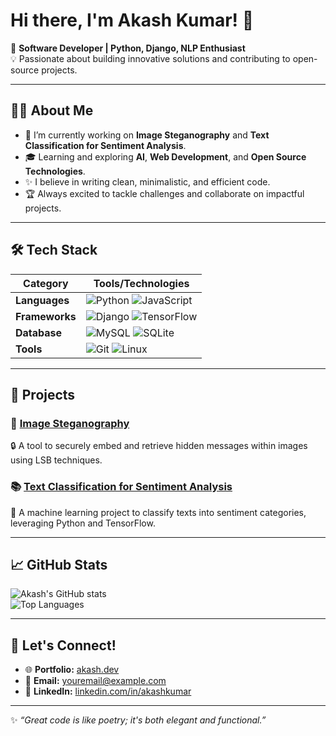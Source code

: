 # Hi there, I'm Akash Kumar! 👋  
🚀 **Software Developer | Python, Django, NLP Enthusiast**  
💡 Passionate about building innovative solutions and contributing to open-source projects.

---

## 👨‍💻 About Me  
- 🌱 I’m currently working on **Image Steganography** and **Text Classification for Sentiment Analysis**.  
- 🎓 Learning and exploring **AI**, **Web Development**, and **Open Source Technologies**.  
- ✨ I believe in writing clean, minimalistic, and efficient code.  
- 🏆 Always excited to tackle challenges and collaborate on impactful projects.

---

## 🛠️ Tech Stack  

| **Category**          | **Tools/Technologies**                                                                                                                                      |
|-----------------------|-----------------------------------------------------------------------------------------------------------------------------------------------------------|
| **Languages**         | ![Python](https://img.shields.io/badge/-Python-3776AB?logo=python&logoColor=white&style=flat-square) ![JavaScript](https://img.shields.io/badge/-JavaScript-F7DF1E?logo=javascript&logoColor=black&style=flat-square)         |
| **Frameworks**        | ![Django](https://img.shields.io/badge/-Django-092E20?logo=django&logoColor=white&style=flat-square) ![TensorFlow](https://img.shields.io/badge/-TensorFlow-FF6F00?logo=tensorflow&logoColor=white&style=flat-square) |
| **Database**          | ![MySQL](https://img.shields.io/badge/-MySQL-4479A1?logo=mysql&logoColor=white&style=flat-square) ![SQLite](https://img.shields.io/badge/-SQLite-003B57?logo=sqlite&logoColor=white&style=flat-square)                          |
| **Tools**             | ![Git](https://img.shields.io/badge/-Git-F05032?logo=git&logoColor=white&style=flat-square) ![Linux](https://img.shields.io/badge/-Linux-FCC624?logo=linux&logoColor=black&style=flat-square)                            |

---

## 🌟 Projects  
### 🚀 [Image Steganography](https://github.com/yourusername/image-steganography)  
🔒 A tool to securely embed and retrieve hidden messages within images using LSB techniques.

### 📚 [Text Classification for Sentiment Analysis](https://github.com/yourusername/text-classification-sentiment-analysis)  
🤖 A machine learning project to classify texts into sentiment categories, leveraging Python and TensorFlow.

---

## 📈 GitHub Stats  
![Akash's GitHub stats](https://github-readme-stats.vercel.app/api?username=yourusername&show_icons=true&theme=radical)  
![Top Languages](https://github-readme-stats.vercel.app/api/top-langs/?username=yourusername&layout=compact&theme=radical)

---

## 🤝 Let's Connect!  
- 🌐 **Portfolio:** [akash.dev](https://akash.dev)  
- 📧 **Email:** [youremail@example.com](mailto:youremail@example.com)  
- 💼 **LinkedIn:** [linkedin.com/in/akashkumar](https://linkedin.com/in/akashkumar)

---

✨ *“Great code is like poetry; it's both elegant and functional.”*
